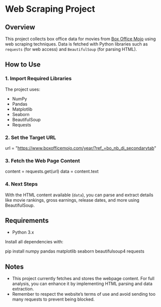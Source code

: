 # Web Scraping Project

## Overview

This project collects box office data for movies from [Box Office Mojo](https://www.boxofficemojo.com/year/) using web scraping techniques. Data is fetched with Python libraries such as `requests` (for web access) and `BeautifulSoup` (for parsing HTML).

## How to Use

### 1. Import Required Libraries

The project uses:
- NumPy
- Pandas
- Matplotlib
- Seaborn
- BeautifulSoup
- Requests

### 2. Set the Target URL

url = "https://www.boxofficemojo.com/year/?ref_=bo_nb_di_secondarytab"


### 3. Fetch the Web Page Content

content = requests.get(url)
data = content.text


### 4. Next Steps

With the HTML content available (`data`), you can parse and extract details like movie rankings, gross earnings, release dates, and more using BeautifulSoup.

## Requirements

- Python 3.x

Install all dependencies with:

pip install numpy pandas matplotlib seaborn beautifulsoup4 requests


## Notes

- This project currently fetches and stores the webpage content. For full analysis, you can enhance it by implementing HTML parsing and data extraction.
- Remember to respect the website’s terms of use and avoid sending too many requests to prevent being blocked.
